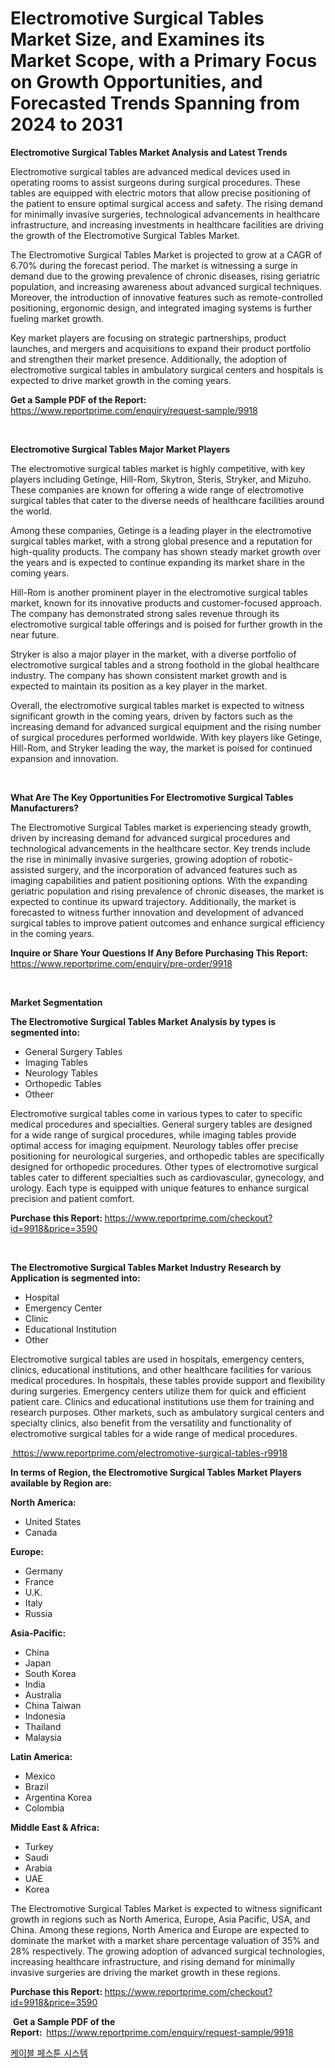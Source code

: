 <p><h1>Electromotive Surgical Tables Market Size, and Examines its Market Scope, with a Primary Focus on Growth Opportunities, and Forecasted Trends Spanning from 2024 to 2031</h1></p><p><strong>Electromotive Surgical Tables Market Analysis and Latest Trends</strong></p>
<p><p>Electromotive surgical tables are advanced medical devices used in operating rooms to assist surgeons during surgical procedures. These tables are equipped with electric motors that allow precise positioning of the patient to ensure optimal surgical access and safety. The rising demand for minimally invasive surgeries, technological advancements in healthcare infrastructure, and increasing investments in healthcare facilities are driving the growth of the Electromotive Surgical Tables Market.</p><p>The Electromotive Surgical Tables Market is projected to grow at a CAGR of 6.70% during the forecast period. The market is witnessing a surge in demand due to the growing prevalence of chronic diseases, rising geriatric population, and increasing awareness about advanced surgical techniques. Moreover, the introduction of innovative features such as remote-controlled positioning, ergonomic design, and integrated imaging systems is further fueling market growth.</p><p>Key market players are focusing on strategic partnerships, product launches, and mergers and acquisitions to expand their product portfolio and strengthen their market presence. Additionally, the adoption of electromotive surgical tables in ambulatory surgical centers and hospitals is expected to drive market growth in the coming years.</p></p>
<p><strong>Get a Sample PDF of the Report:&nbsp;</strong> <a href="https://www.reportprime.com/enquiry/request-sample/9918">https://www.reportprime.com/enquiry/request-sample/9918</a></p>
<p>&nbsp;</p>
<p><strong>Electromotive Surgical Tables Major Market Players</strong></p>
<p><p>The electromotive surgical tables market is highly competitive, with key players including Getinge, Hill-Rom, Skytron, Steris, Stryker, and Mizuho. These companies are known for offering a wide range of electromotive surgical tables that cater to the diverse needs of healthcare facilities around the world.</p><p>Among these companies, Getinge is a leading player in the electromotive surgical tables market, with a strong global presence and a reputation for high-quality products. The company has shown steady market growth over the years and is expected to continue expanding its market share in the coming years.</p><p>Hill-Rom is another prominent player in the electromotive surgical tables market, known for its innovative products and customer-focused approach. The company has demonstrated strong sales revenue through its electromotive surgical table offerings and is poised for further growth in the near future.</p><p>Stryker is also a major player in the market, with a diverse portfolio of electromotive surgical tables and a strong foothold in the global healthcare industry. The company has shown consistent market growth and is expected to maintain its position as a key player in the market.</p><p>Overall, the electromotive surgical tables market is expected to witness significant growth in the coming years, driven by factors such as the increasing demand for advanced surgical equipment and the rising number of surgical procedures performed worldwide. With key players like Getinge, Hill-Rom, and Stryker leading the way, the market is poised for continued expansion and innovation.</p></p>
<p>&nbsp;</p>
<p><strong>What Are The Key Opportunities For Electromotive Surgical Tables Manufacturers?</strong></p>
<p><p>The Electromotive Surgical Tables market is experiencing steady growth, driven by increasing demand for advanced surgical procedures and technological advancements in the healthcare sector. Key trends include the rise in minimally invasive surgeries, growing adoption of robotic-assisted surgery, and the incorporation of advanced features such as imaging capabilities and patient positioning options. With the expanding geriatric population and rising prevalence of chronic diseases, the market is expected to continue its upward trajectory. Additionally, the market is forecasted to witness further innovation and development of advanced surgical tables to improve patient outcomes and enhance surgical efficiency in the coming years.</p></p>
<p><strong>Inquire or Share Your Questions If Any Before Purchasing This Report:</strong> <a href="https://www.reportprime.com/enquiry/pre-order/9918">https://www.reportprime.com/enquiry/pre-order/9918</a></p>
<p>&nbsp;</p>
<p><strong>Market Segmentation</strong></p>
<p><strong>The Electromotive Surgical Tables Market Analysis by types is segmented into:</strong></p>
<p><ul><li>General Surgery Tables</li><li>Imaging Tables</li><li>Neurology Tables</li><li>Orthopedic Tables</li><li>Otheer</li></ul></p>
<p><p>Electromotive surgical tables come in various types to cater to specific medical procedures and specialties. General surgery tables are designed for a wide range of surgical procedures, while imaging tables provide optimal access for imaging equipment. Neurology tables offer precise positioning for neurological surgeries, and orthopedic tables are specifically designed for orthopedic procedures. Other types of electromotive surgical tables cater to different specialties such as cardiovascular, gynecology, and urology. Each type is equipped with unique features to enhance surgical precision and patient comfort.</p></p>
<p><strong>Purchase this Report:&nbsp;</strong><a href="https://www.reportprime.com/checkout?id=9918&price=3590">https://www.reportprime.com/checkout?id=9918&price=3590</a></p>
<p>&nbsp;</p>
<p><strong>The Electromotive Surgical Tables Market Industry Research by Application is segmented into:</strong></p>
<p><ul><li>Hospital</li><li>Emergency Center</li><li>Clinic</li><li>Educational Institution</li><li>Other</li></ul></p>
<p><p>Electromotive surgical tables are used in hospitals, emergency centers, clinics, educational institutions, and other healthcare facilities for various medical procedures. In hospitals, these tables provide support and flexibility during surgeries. Emergency centers utilize them for quick and efficient patient care. Clinics and educational institutions use them for training and research purposes. Other markets, such as ambulatory surgical centers and specialty clinics, also benefit from the versatility and functionality of electromotive surgical tables for a wide range of medical procedures.</p></p>
<p><a href="https://www.reportprime.com/electromotive-surgical-tables-r9918">&nbsp;https://www.reportprime.com/electromotive-surgical-tables-r9918</a></p>
<p><strong>In terms of Region, the Electromotive Surgical Tables Market Players available by Region are:</strong></p>
<p>
    <p> <strong> North America: </strong>
        <ul>
            <li>United States</li>
            <li>Canada</li>
        </ul>
        </p> 
    <p> <strong> Europe: </strong>
        <ul>
            <li>Germany</li>
            <li>France</li>
            <li>U.K.</li>
            <li>Italy</li>
            <li>Russia</li>
        </ul>
        </p> 
    <p> <strong> Asia-Pacific: </strong>
        <ul>
            <li>China</li>
            <li>Japan</li>
            <li>South Korea</li>
            <li>India</li>
            <li>Australia</li>
            <li>China Taiwan</li>
            <li>Indonesia</li>
            <li>Thailand</li>
            <li>Malaysia</li>
        </ul>
        </p> 
    <p> <strong> Latin America: </strong>
        <ul>
            <li>Mexico</li>
            <li>Brazil</li>
            <li>Argentina Korea</li>
            <li>Colombia</li>
        </ul>
        </p> 
    <p> <strong> Middle East & Africa: </strong>
        <ul>
            <li>Turkey</li>
            <li>Saudi</li>
            <li>Arabia</li>
            <li>UAE</li>
            <li>Korea</li>
        </ul>
    </p>
    </p>
<p><p>The Electromotive Surgical Tables Market is expected to witness significant growth in regions such as North America, Europe, Asia Pacific, USA, and China. Among these regions, North America and Europe are expected to dominate the market with a market share percentage valuation of 35% and 28% respectively. The growing adoption of advanced surgical technologies, increasing healthcare infrastructure, and rising demand for minimally invasive surgeries are driving the market growth in these regions.</p></p>
<p><strong>Purchase this Report: </strong><a href="https://www.reportprime.com/checkout?id=9918&price=3590">https://www.reportprime.com/checkout?id=9918&price=3590</a></p>
<p>&nbsp;<strong>Get a Sample PDF of the Report:&nbsp;&nbsp;</strong><a href="https://www.reportprime.com/enquiry/request-sample/9918">https://www.reportprime.com/enquiry/request-sample/9918</a></p>
<p><strong></strong></p>
<p><p><a href="https://github.com/sougarounis/Market-Research-Report-List-3/blob/main/870706021583.md">케이블 페스툰 시스템</a></p></p>